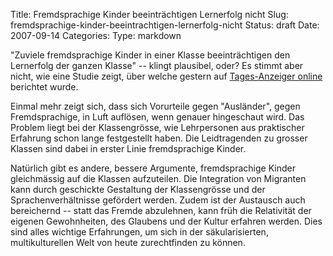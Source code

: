 Title: Fremdsprachige Kinder beeinträchtigen Lernerfolg nicht
Slug: fremdsprachige-kinder-beeintrachtigen-lernerfolg-nicht
Status: draft
Date: 2007-09-14
Categories:
Type: markdown

"Zuviele fremdsprachige Kinder in einer Klasse beeinträchtigen den Lernerfolg der ganzen Klasse" -- klingt plausibel, oder? Es stimmt aber nicht, wie eine Studie zeigt, über welche gestern auf [Tages-Anzeiger online](http://www.tagi.ch/dyn/news/schweiz/790706.html) berichtet wurde.

Einmal mehr zeigt sich, dass sich Vorurteile gegen "Ausländer", gegen Fremdsprachige, in Luft auflösen, wenn genauer hingeschaut wird. Das Problem liegt bei der Klassengrösse, wie Lehrpersonen aus praktischer Erfahrung schon lange festgestellt haben. Die Leidtragenden zu grosser Klassen sind dabei in erster Linie fremdsprachige Kinder.

Natürlich gibt es andere, bessere Argumente, fremdsprachige Kinder gleichmässig auf die Klassen aufzuteilen. Die Integration von Migranten kann durch geschickte Gestaltung der Klassengrösse und der Sprachenverhältnisse gefördert werden. Zudem ist der Austausch auch bereichernd -- statt das Fremde abzulehnen, kann früh die Relativität der eigenen Gewohnheiten, des Glaubens und der Kultur erfahren werden. Dies sind alles wichtige Erfahrungen, um sich in der säkularisierten, multikulturellen Welt von heute zurechtfinden zu können.
